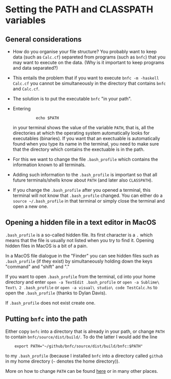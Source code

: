 # Setting the PATH and CLASSPATH variables

## General considerations

- How do you organise your file structure? You probably want to keep data (such as `Calc.cf`) separeted from programs (such as `bnfc`) that you may want to execute on the data. (Why is it important to keep programs and data separated?)

- This entails the problem that if you want to execute `bnfc -m -haskell Calc.cf` you cannot be simultaneously in the directory that contains `bnfc` and `Calc.cf`.

- The solution is to put the executable `bnfc` "in your path". 

- Entering 

                echo $PATH
        
  in your terminal shows the value of the variable `PATH`, that is, all the directories at which the operating system automatically looks for executables (binaries). If you want that an exectuable is automatically found when you type its name in the terminal, you need to make sure that the directory which contains the exectuable is in the path.
  
- For this we want to change the file `.bash_profile` which contains the information known to all terminals.

- Adding such information to the `.bash_profile` is important so that all future terminals/shells know about `PATH` (and later also `CLASSPATH`).  

- If you change the `.bash_profile` after you opened a terminal, this terminal will not know that `.bash_profile` changed. You can either do a `source ~/.bash_profile` in that terminal or simply close the terminal and open a new one.
  
## Opening a hidden file in a text editor in MacOS

`.bash_profile` is a so-called hidden file. Its first character is a `.` which means that the file is usually not listed when you try to find it. Opening hidden files in MacOS is a bit of a pain. 

In a MacOS file dialogue in the "Finder" you can see hidden files such as `.bash_profile` (if they exist) by simultaneously holding down the keys "command" and "shift" and "."

If you want to open `.bash_profile` from the terminal, cd into your home directory and enter `open -a TextEdit .bash_profile` or `open -a Sublime\ Text\ 2 .bash_profile` or `open -a visual\ studio\ code TestCalc.hs` to open the `.bash_profile` (thanks to Dylan Davis).

If `.bash_profile` does not exist create one.

## Putting `bnfc` into the path

Either copy `bnfc` into a directory that is already in your path, or change `PATH` to contain `bnfc/source/dist/build/`. To do the latter I would add the line

        export PATH="~/github/bnfc/source/dist/build/bnfc:$PATH"
        
to my `.bash_profile` (because I installed `bnfc` into a directory called `github` in my home directory (`~` denotes the home directory)). 

More on how to change `PATH` can be found [here](https://www.computerhope.com/issues/ch001647.htm) or in many other places. 


